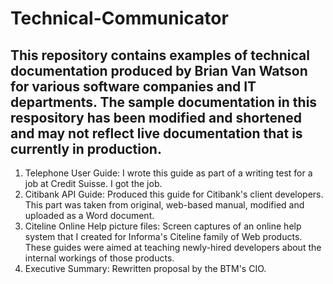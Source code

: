 # Technical-Communicator
This repository contains examples of technical documentation produced by Brian Van Watson for various software companies and IT departments. The sample documentation in this respository has been modified and shortened and may not reflect live documentation that is currently in production.
------------------------------------------------------
1. Telephone User Guide: I wrote this guide as part of a writing test for a job at Credit Suisse. I got the job.
2. Citibank API Guide: Produced this guide for Citibank's client developers. This part was taken from original, web-based manual, modified and uploaded as a Word document.
3. Citeline Online Help picture files: Screen captures of an online help system that I created for Informa's Citeline family of Web products. These guides were aimed at teaching newly-hired developers about the internal workings of those products.
4. Executive Summary: Rewritten proposal by the BTM's CIO.

